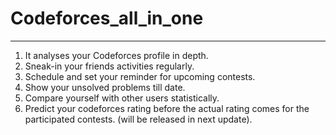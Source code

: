 # Codeforces_all_in_one
---------------
1. It analyses your Codeforces profile in depth. <br/>
2. Sneak-in your friends activities regularly.<br/>
3. Schedule and set your reminder for upcoming contests.<br/>
4. Show your unsolved problems till date.<br/>
5. Compare yourself with other users statistically.<br/>
6. Predict your codeforces rating before the actual rating comes for the participated contests. (will be released in next update).<br/>
